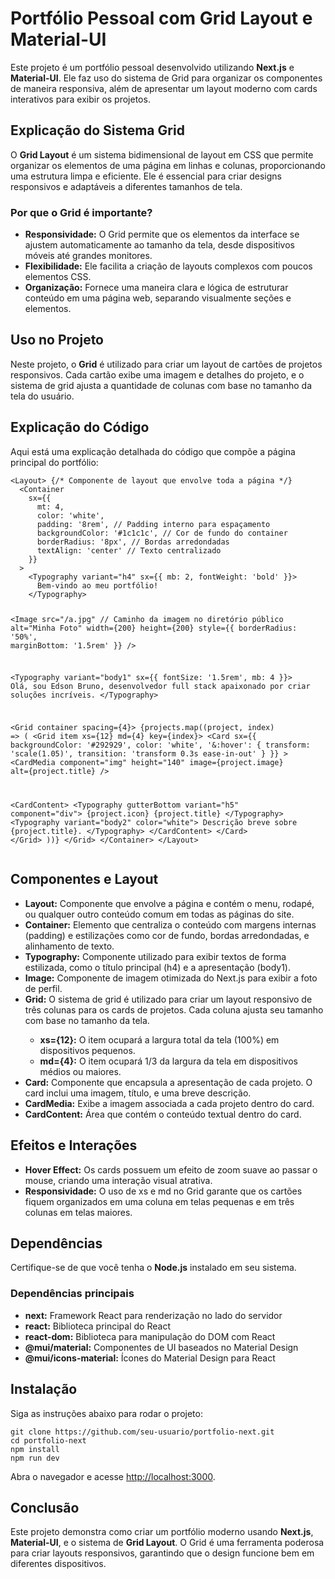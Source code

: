 <h1>Portfólio Pessoal com Grid Layout e Material-UI</h1>

  <p>Este projeto é um portfólio pessoal desenvolvido utilizando <strong>Next.js</strong> e <strong>Material-UI</strong>. Ele faz uso do sistema de <span class="highlight">Grid</span> para organizar os componentes de maneira responsiva, além de apresentar um layout moderno com cards interativos para exibir os projetos.</p>

  <h2>Explicação do Sistema Grid</h2>
  <p>O <strong>Grid Layout</strong> é um sistema bidimensional de layout em CSS que permite organizar os elementos de uma página em linhas e colunas, proporcionando uma estrutura limpa e eficiente. Ele é essencial para criar designs responsivos e adaptáveis a diferentes tamanhos de tela.</p>

  <h3>Por que o Grid é importante?</h3>
  <ul>
    <li><strong>Responsividade:</strong> O Grid permite que os elementos da interface se ajustem automaticamente ao tamanho da tela, desde dispositivos móveis até grandes monitores.</li>
    <li><strong>Flexibilidade:</strong> Ele facilita a criação de layouts complexos com poucos elementos CSS.</li>
    <li><strong>Organização:</strong> Fornece uma maneira clara e lógica de estruturar conteúdo em uma página web, separando visualmente seções e elementos.</li>
  </ul>

  <h2>Uso no Projeto</h2>
  <p>Neste projeto, o <strong>Grid</strong> é utilizado para criar um layout de cartões de projetos responsivos. Cada cartão exibe uma imagem e detalhes do projeto, e o sistema de grid ajusta a quantidade de colunas com base no tamanho da tela do usuário.</p>

  <h2>Explicação do Código</h2>
  <p>Aqui está uma explicação detalhada do código que compõe a página principal do portfólio:</p>

  <div class="code-block">
    <pre><code>&lt;Layout&gt; &#123;&#47;&#42; Componente de layout que envolve toda a página &#42;&#47;&#125;
  &lt;Container 
    sx=&#123;&#123; 
      mt: 4, 
      color: 'white', 
      padding: '8rem', &#47;&#47; Padding interno para espaçamento
      backgroundColor: '#1c1c1c', &#47;&#47; Cor de fundo do container
      borderRadius: '8px', &#47;&#47; Bordas arredondadas
      textAlign: 'center' &#47;&#47; Texto centralizado
    &#125;&#125;
  &gt;
    &lt;Typography variant="h4" sx=&#123;&#123; mb: 2, fontWeight: 'bold' &#125;&#125;&gt;
      Bem-vindo ao meu portfólio!
    &lt;&#47;Typography&gt;

   &lt;Image
      src="/a.jpg" &#47;&#47; Caminho da imagem no diretório público
      alt="Minha Foto"
      width=&#123;200&#125;
      height=&#123;200&#125;
      style=&#123;&#123; borderRadius: '50%', marginBottom: '1.5rem' &#125;&#125;
    &#47;&gt;

   &lt;Typography variant="body1" sx=&#123;&#123; fontSize: '1.5rem', mb: 4 &#125;&#125;&gt;
      Olá, sou Edson Bruno, desenvolvedor full stack apaixonado por criar soluções incríveis.
    &lt;&#47;Typography&gt;

  &lt;Grid container spacing=&#123;4&#125;&gt;
      &#123;projects.map((project, index) =&gt; (
        &lt;Grid item xs=&#123;12&#125; md=&#123;4&#125; key=&#123;index&#125;&gt;
          &lt;Card 
            sx=&#123;&#123; 
              backgroundColor: '#292929', 
              color: 'white', 
              '&amp;:hover': &#123;
                transform: 'scale(1.05)',
                transition: 'transform 0.3s ease-in-out'
              &#125; 
            &#125;&#125;
          &gt;
            &lt;CardMedia
              component="img"
              height="140"
              image=&#123;project.image&#125;
              alt=&#123;project.title&#125;
            &#47;&gt;
            
   &lt;CardContent&gt;
              &lt;Typography gutterBottom variant="h5" component="div"&gt;
                &#123;project.icon&#125; &#123;project.title&#125;
              &lt;&#47;Typography&gt;
              &lt;Typography variant="body2" color="white"&gt;
                Descrição breve sobre &#123;project.title&#125;.
              &lt;&#47;Typography&gt;
            &lt;&#47;CardContent&gt;
          &lt;&#47;Card&gt;
        &lt;&#47;Grid&gt;
      ))&#125;
    &lt;&#47;Grid&gt;
  &lt;&#47;Container&gt;
&lt;&#47;Layout&gt;
</code></pre>
  </div>

  <h2>Componentes e Layout</h2>
  <ul>
    <li><strong>Layout:</strong> Componente que envolve a página e contém o menu, rodapé, ou qualquer outro conteúdo comum em todas as páginas do site.</li>
    <li><strong>Container:</strong> Elemento que centraliza o conteúdo com margens internas (padding) e estilizações como cor de fundo, bordas arredondadas, e alinhamento de texto.</li>
    <li><strong>Typography:</strong> Componente utilizado para exibir textos de forma estilizada, como o título principal (h4) e a apresentação (body1).</li>
    <li><strong>Image:</strong> Componente de imagem otimizada do Next.js para exibir a foto de perfil.</li>
    <li><strong>Grid:</strong> O sistema de grid é utilizado para criar um layout responsivo de três colunas para os cards de projetos. Cada coluna ajusta seu tamanho com base no tamanho da tela.</li>
    <ul>
      <li><strong>xs=&#123;12&#125;:</strong> O item ocupará a largura total da tela (100%) em dispositivos pequenos.</li>
      <li><strong>md=&#123;4&#125;:</strong> O item ocupará 1/3 da largura da tela em dispositivos médios ou maiores.</li>
    </ul>
    <li><strong>Card:</strong> Componente que encapsula a apresentação de cada projeto. O card inclui uma imagem, título, e uma breve descrição.</li>
    <li><strong>CardMedia:</strong> Exibe a imagem associada a cada projeto dentro do card.</li>
    <li><strong>CardContent:</strong> Área que contém o conteúdo textual dentro do card.</li>
  </ul>

  <h2>Efeitos e Interações</h2>
  <ul>
    <li><strong>Hover Effect:</strong> Os cards possuem um efeito de zoom suave ao passar o mouse, criando uma interação visual atrativa.</li>
    <li><strong>Responsividade:</strong> O uso de xs e md no Grid garante que os cartões fiquem organizados em uma coluna em telas pequenas e em três colunas em telas maiores.</li>
  </ul>

  <h2>Dependências</h2>
  <p>Certifique-se de que você tenha o <strong>Node.js</strong> instalado em seu sistema.</p>

  <h3>Dependências principais</h3>
  <ul>
    <li><strong>next:</strong> Framework React para renderização no lado do servidor</li>
    <li><strong>react:</strong> Biblioteca principal do React</li>
    <li><strong>react-dom:</strong> Biblioteca para manipulação do DOM com React</li>
    <li><strong>@mui/material:</strong> Componentes de UI baseados no Material Design</li>
    <li><strong>@mui/icons-material:</strong> Ícones do Material Design para React</li>
  </ul>

  <h2>Instalação</h2>
  <p>Siga as instruções abaixo para rodar o projeto:</p>

  <pre><code>git clone https://github.com/seu-usuario/portfolio-next.git
cd portfolio-next
npm install
npm run dev</code></pre>

  <p>Abra o navegador e acesse <a href="http://localhost:3000">http://localhost:3000</a>.</p>

  <h2>Conclusão</h2>
  <p>Este projeto demonstra como criar um portfólio moderno usando <strong>Next.js</strong>, <strong>Material-UI</strong>, e o sistema de <strong>Grid Layout</strong>. O Grid é uma ferramenta poderosa para criar layouts responsivos, garantindo que o design funcione bem em diferentes dispositivos.</p>
